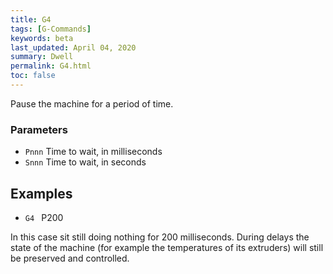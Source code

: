 ```yaml
---
title: G4
tags: [G-Commands] 
keywords: beta 
last_updated: April 04, 2020 
summary: Dwell 
permalink: G4.html
toc: false 
---
```



Pause the machine for a period of time.

### Parameters

* `Pnnn` Time to wait, in milliseconds
* `Snnn` Time to wait, in seconds

## Examples

* ` G4  ` P200

In this case sit still doing nothing for 200 milliseconds. During delays the state of the machine (for example the temperatures of its extruders) will still be preserved and controlled.


